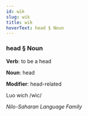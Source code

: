 ```yaml
---
id: wik
slug: wik
title: wik
hoverText: head § Noun
---
```


### head § Noun

**Verb**: to be a head

**Noun**: head

**Modifier**: head-related

Luo wich /wìc/

*Nilo-Saharan Language Family*